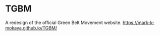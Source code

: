 # TGBM
A redesign of the official Green Belt Movement website.
https://mark-k-mokaya.github.io/TGBM/

